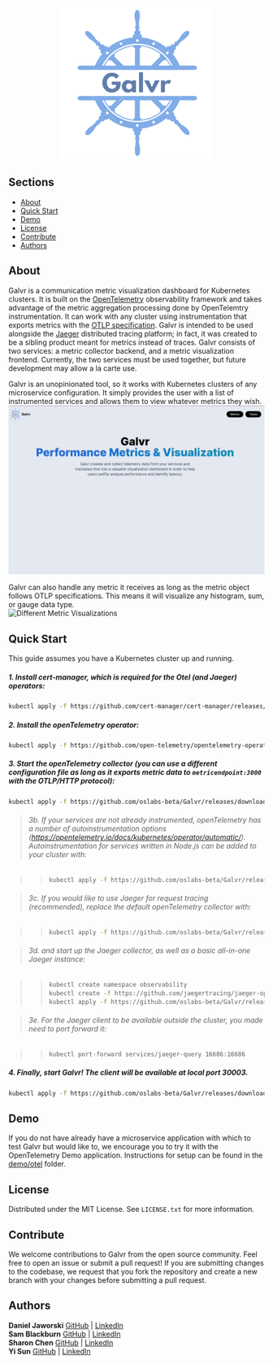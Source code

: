 <div align="center">
  <img src="./public/Galvr.png" alt="Galvr" width="300px"/>
</div>

## Sections

- [About](#about)
- [Quick Start](#quick-start)
- [Demo](#demo)
- [License](#license)
- [Contribute](#contribute)
- [Authors](#authors)

## About

Galvr is a communication metric visualization dashboard for Kubernetes clusters. It is built on the [OpenTelemetry](https://opentelemetry.io/docs/what-is-opentelemetry/) observability framework and takes advantage of the metric aggregation processing done by OpenTelemtry instrumentation. It can work with any cluster using instrumentation that exports metrics with the [OTLP specification](https://opentelemetry.io/docs/specs/otlp/). Galvr is intended to be used alongside the [Jaeger](https://www.jaegertracing.io/) distributed tracing platform; in fact, it was created to be a sibling product meant for metrics instead of traces. Galvr consists of two services: a metric collector backend, and a metric visualization frontend. Currently, the two services must be used together, but future development may allow a la carte use.

Galvr is an unopinionated tool, so it works with Kubernetes clusters of any microservice configuration. It simply provides the user with a list of instrumented services and allows them to view whatever metrics they wish.
<img src="./public/Searching-and-Filtering.gif" alt="Choosing a Service"/>

Galvr can also handle any metric it receives as long as the metric object follows OTLP specifications. This means it will visualize any histogram, sum, or gauge data type.  
<img src="./public/Different-Metrics.gif" alt="Different Metric Visualizations"/>

## Quick Start

This guide assumes you have a Kubernetes cluster up and running.

##### 1. Install cert-manager, which is required for the Otel (and Jaeger) operators:

```sh
kubectl apply -f https://github.com/cert-manager/cert-manager/releases/download/v1.11.0/cert-manager.yaml
```

##### 2. Install the openTelemetry operator:

```sh
kubectl apply -f https://github.com/open-telemetry/opentelemetry-operator/releases/latest/download/opentelemetry-operator.yaml
```

##### 3. Start the openTelemetry collector (you can use a different configuration file as long as it exports metric data to `metricendpoint:3000` with the OTLP/HTTP protocol):

```sh
kubectl apply -f https://github.com/oslabs-beta/Galvr/releases/download/latest/otelCol.yaml
```

> ###### 3b. If your services are not already instrumented, openTelemetry has a number of autoinstrumentation options (https://opentelemetry.io/docs/kubernetes/operator/automatic/). Autoinstrumentation for services written in Node.js can be added to your cluster with:

> > ```sh
> > kubectl apply -f https://github.com/oslabs-beta/Galvr/releases/download/latest/otelNode.yaml
> > ```

> ###### 3c. If you would like to use Jaeger for request tracing (recommended), replace the default openTelemetry collector with:

> > ```sh
> > kubectl apply -f https://github.com/oslabs-beta/Galvr/releases/download/latest/otelCol-jaeger.yaml
> > ```

> ###### 3d. and start up the Jaeger collector, as well as a basic all-in-one Jaeger instance:

> > ```sh
> > kubectl create namespace observability
> > kubectl create -f https://github.com/jaegertracing/jaeger-operator/releases/download/v1.45.0/jaeger-operator.yaml -n observability
> > kubectl apply -f https://github.com/oslabs-beta/Galvr/releases/download/latest/jaeger.yaml
> > ```

> ###### 3e. For the Jaeger client to be available outside the cluster, you made need to port forward it:

> > ```sh
> > kubectl port-forward services/jaeger-query 16686:16686
> > ```

##### 4. Finally, start Galvr! The client will be available at local port 30003.

```sh
kubectl apply -f https://github.com/oslabs-beta/Galvr/releases/download/latest/galvr.yml
```

## Demo

If you do not have already have a microservice application with which to test Galvr but would like to, we encourage you to try it with the OpenTelemetry Demo application. Instructions for setup can be found in the [demo/otel](./demo/otel/README.md) folder.

## License

Distributed under the MIT License. See `LICENSE.txt` for more information.

## Contribute

We welcome contributions to Galvr from the open source community. Feel free to open an issue or submit a pull request! If you are submitting changes to the codebase, we request that you fork the repository and create a new branch with your changes before submitting a pull request.

## Authors

**Daniel Jaworski** [GitHub](https://github.com/Djaworski1) | [LinkedIn](https://www.linkedin.com/in/jaworskidaniel/)  
**Sam Blackburn** [GitHub](https://github.com/samrblackburn) | [LinkedIn](https://www.linkedin.com/in/samrblackburn/)  
**Sharon Chen** [GitHub](https://github.com/sc1272) | [LinkedIn](https://www.linkedin.com/in/sharonjchen/)  
**Yi Sun** [GitHub](https://github.com/YiSun88) | [LinkedIn](https://www.linkedin.com/in/yi-sun-swe/)
